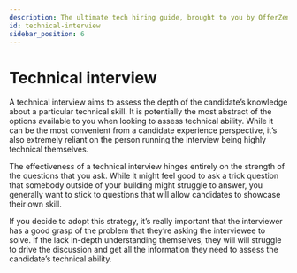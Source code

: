 ```yaml
---
description: The ultimate tech hiring guide, brought to you by OfferZen.
id: technical-interview
sidebar_position: 6
---
```

# Technical interview

A technical interview aims to assess the depth of the candidate’s knowledge about a particular technical skill. It is potentially the most abstract of the options available to you when looking to assess technical ability. While it can be the most convenient from a candidate experience perspective, it’s also extremely reliant on the person running the interview being highly technical themselves.

The effectiveness of a technical interview hinges entirely on the strength of the questions that you ask. While it might feel good to ask a trick question that somebody outside of your building might struggle to answer, you generally want to stick to questions that will allow candidates to showcase their own skill.

If you decide to adopt this strategy, it’s really important that the interviewer has a good grasp of the problem that they’re asking the interviewee to solve. If the lack in-depth understanding themselves, they will will struggle to drive the discussion and get all the information they need to assess the candidate’s technical ability.